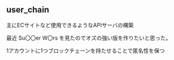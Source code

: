 ## user_chain
主にECサイトなど使用できるようなAPIサーバの構築

最近 Su〇〇er W〇rs を見たのでオズの強い版を作りたいと思った。


1アカウントに1つブロックチェーンを持たせることで匿名性を保つ